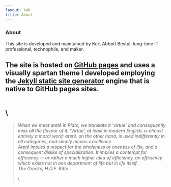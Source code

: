 ```yaml
---
layout: kab
title: About
---
```

### About

This site is developed and maintained by Kurt Abbott Bestul, long-time IT professional, technophile, and maker.

The site is hosted on [GitHub pages](https://pages.github.com/) and uses a visually spartan theme I developed employing the [Jekyll static site generator](https://en.wikipedia.org/wiki/Jekyll_(software)) engine that is native to GitHub pages sites.
\
\
\
\
---

> *When we meet aret&#234; in Plato, we translate it 'virtue' and consequently miss all the flavour of it. 'Virtue', at least in modern English, is almost entirely a moral word; aret&#234;, on the other hand, is used indifferently in all categories, and simply means excellence.  
Aret&#234; implies a respect for the wholeness or oneness of life, and a consequent dislike of specialization. It implies a contempt for efficiency -- or rather a much higher idea of efficiency, an efficiency which exists not in one department of life but in life itself.  
The Greeks, H.D.F. Kitto*
\
\
\
